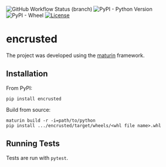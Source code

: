 ![GitHub Workflow Status (branch)](https://img.shields.io/github/workflow/status/zachcoleman/encrusted/tests/main)
![PyPI - Python Version](https://img.shields.io/pypi/pyversions/encrusted)
![PyPI - Wheel](https://img.shields.io/pypi/wheel/encrusted)
[![License](https://img.shields.io/badge/license-Apache2.0-green)](./LICENSE)

# encrusted 
The project was developed using the [maturin](https://maturin.rs) framework.

## Installation
From PyPI:
```shell
pip install encrusted
```

Build from source:
```
maturin build -r -i=path/to/python
pip install .../encrusted/target/wheels/<whl file name>.whl
```

## Running Tests
Tests are run with `pytest`.